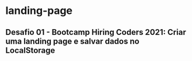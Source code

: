 # landing-page
## Desafio 01 - Bootcamp Hiring Coders 2021: Criar uma landing page e salvar dados no LocalStorage
